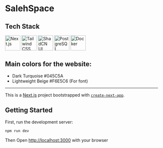 # SalehSpace


## Tech Stack

<p align="left">
  <img src="https://skillicons.dev/icons?i=nextjs" alt="Next.js" height="50" />
  <img src="https://skillicons.dev/icons?i=tailwindcss" alt="Tailwind CSS" height="50" />
  <img src="https://avatars.githubusercontent.com/u/139895814?s=200&v=4" alt="ShadCN UI" height="50" />
  <img src="https://skillicons.dev/icons?i=postgres" alt="PostgreSQL" height="50" />
  <img src="https://skillicons.dev/icons?i=docker" alt="Docker" height="50" />
</p>

## Main colors for the website:
- Dark Turquoise #045C5A
- Lightweight Beige #F6E5C6 (For font)
---

This is a [Next.js](https://nextjs.org) project bootstrapped with [`create-next-app`](https://nextjs.org/docs/app/api-reference/cli/create-next-app).

## Getting Started

First, run the development server:

```bash
npm run dev
```
Then Open [http://localhost:3000](http://localhost:3000) with your browser